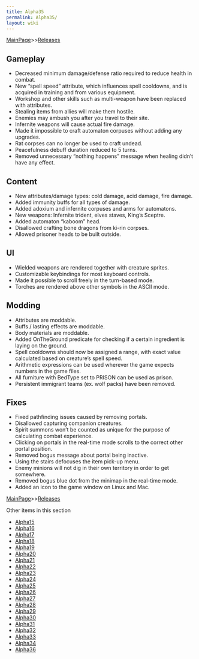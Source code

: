 ```yaml
---
title: Alpha35
permalink: Alpha35/
layout: wiki
---
```


[MainPage](/keeperrl_wiki/ "wikilink")>>[Releases](/keeperrl_wiki/Releases "wikilink")

Gameplay
--------

-	Decreased minimum damage/defense ratio required to reduce health in combat.
-	New “spell speed” attribute, which influences spell cooldowns, and is acquired in training and from various equipment.
-	Workshop and other skills such as multi-weapon have been replaced with attributes.
-	Stealing items from allies will make them hostile.
-	Enemies may ambush you after you travel to their site.
-	Infernite weapons will cause actual fire damage.
-	Made it impossible to craft automaton corpuses without adding any upgrades.
-	Rat corpses can no longer be used to craft undead.
-	Peacefulness debuff duration reduced to 5 turns.
-	Removed unnecessary “nothing happens” message when healing didn’t have any effect.


Content
-------

-	New attributes/damage types: cold damage, acid damage, fire damage.
-	Added immunity buffs for all types of damage.
-	Added adoxium and infernite corpuses and arms for automatons.
-	New weapons: Infernite trident, elves staves, King’s Sceptre.
-	Added automaton “kaboom” head.
-	Disallowed crafting bone dragons from ki-rin corpses.
-	Allowed prisoner heads to be built outside.


UI
--

-	Wielded weapons are rendered together with creature sprites.
-	Customizable keybindings for most keyboard controls.
-	Made it possible to scroll freely in the turn-based mode.
-	Torches are rendered above other symbols in the ASCII mode.


Modding
-------

-	Attributes are moddable.
-	Buffs / lasting effects are moddable.
-	Body materials are moddable.
-	Added OnTheGround predicate for checking if a certain ingredient is laying on the ground.
-	Spell cooldowns should now be assigned a range, with exact value calculated based on creature’s spell speed.
-	Arithmetic expressions can be used wherever the game expects numbers in the game files.
-	All furniture with BedType set to PRISON can be used as prison.
-	Persistent immigrant teams (ex. wolf packs) have been removed.


Fixes
-----

-	Fixed pathfinding issues caused by removing portals.
-	Disallowed capturing companion creatures.
-	Spirit summons won’t be counted as unique for the purpose of calculating combat experience.
-	Clicking on portals in the real-time mode scrolls to the correct other portal position.
-	Removed bogus message about portal being inactive.
-	Using the stairs defocuses the item pick-up menu.
-	Enemy minions will not dig in their own territory in order to get somewhere.
-	Removed bogus blue dot from the minimap in the real-time mode.
-	Added an icon to the game window on Linux and Mac.

[MainPage](/keeperrl_wiki/ "wikilink")>>[Releases](/keeperrl_wiki/Releases "wikilink")

Other items in this section
-    [Alpha15](/keeperrl_wiki/Alpha15 "wikilink")
-    [Alpha16](/keeperrl_wiki/Alpha16 "wikilink")
-    [Alpha17](/keeperrl_wiki/Alpha17 "wikilink")
-    [Alpha18](/keeperrl_wiki/Alpha18 "wikilink")
-    [Alpha19](/keeperrl_wiki/Alpha19 "wikilink")
-    [Alpha20](/keeperrl_wiki/Alpha20 "wikilink")
-    [Alpha21](/keeperrl_wiki/Alpha21 "wikilink")
-    [Alpha22](/keeperrl_wiki/Alpha22 "wikilink")
-    [Alpha23](/keeperrl_wiki/Alpha23 "wikilink")
-    [Alpha24](/keeperrl_wiki/Alpha24 "wikilink")
-    [Alpha25](/keeperrl_wiki/Alpha25 "wikilink")
-    [Alpha26](/keeperrl_wiki/Alpha26 "wikilink")
-    [Alpha27](/keeperrl_wiki/Alpha27 "wikilink")
-    [Alpha28](/keeperrl_wiki/Alpha28 "wikilink")
-    [Alpha29](/keeperrl_wiki/Alpha29 "wikilink")
-    [Alpha30](/keeperrl_wiki/Alpha30 "wikilink")
-    [Alpha31](/keeperrl_wiki/Alpha31 "wikilink")
-    [Alpha32](/keeperrl_wiki/Alpha32 "wikilink")
-    [Alpha33](/keeperrl_wiki/Alpha33 "wikilink")
-    [Alpha34](/keeperrl_wiki/Alpha34 "wikilink")
-    [Alpha36](/keeperrl_wiki/Alpha36 "wikilink")
